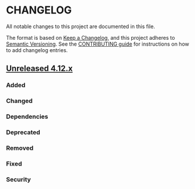 # CHANGELOG
All notable changes to this project are documented in this file.

The format is based on [Keep a Changelog](https://keepachangelog.com/en/1.0.0/), and this project adheres to [Semantic Versioning](https://semver.org/spec/v2.0.0.html). See the [CONTRIBUTING guide](./CONTRIBUTING.md#Changelog) for instructions on how to add changelog entries.

## [Unreleased 4.12.x]
### Added

### Changed

### Dependencies

### Deprecated

### Removed

### Fixed

### Security

[Unreleased 4.12.x]: https://github.com/wazuh/wazuh-indexer/compare/4.11.0...4.12.0
